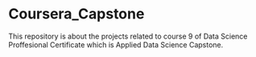 # Coursera_Capstone
This repository is about the projects related to course 9 of Data Science Proffesional Certificate which is Applied Data Science Capstone.

